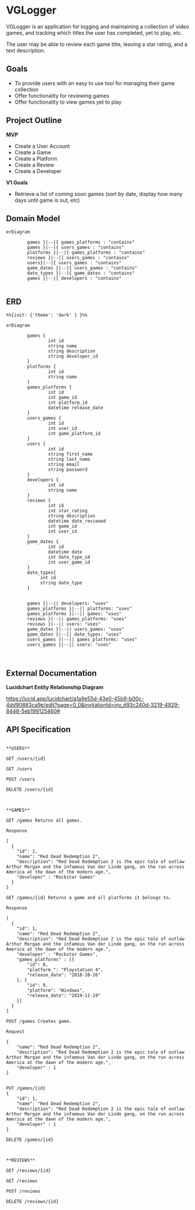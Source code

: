 # VGLogger

VGLogger is an application for logging and maintaining a collection of video games, and tracking which titles the user has completed, yet to play, etc.

The user may be able to review each game title, leaving a star rating, and a text description.

## Goals

- To provide users with an easy to use tool for managing their game collection
- Offer functionality for reviewing games
- Offer functionality to view games yet to play

## Project Outline

**MVP**

- Create a User Account
- Create a Game
- Create a Platform
- Create a Review
- Create a Developer

**V1 Goals**

- Retrieve a list of coming soon games (sort by date, display how many days until game is out, etc)

## Domain Model

``` mermaid
erDiagram

        games }|--|{ games_platforms : "contains"
        games }|--|{ users_games : "contains"
        platforms }|--|{ games_platforms : "contains" 
        reviews }|--|{ users_games : "contains"
        users}|--|{ users_games : "contains"
        game_dates }|--|{ users_games : "contains"
        date_types }|--|{ game_dates : "contains"
        games }|--|{ developers : "contains"
        
```

## ERD 
``` mermaid
%%{init: {'theme': 'dark' } }%%

erDiagram

        games {
                int id
                string name                
                string description
                string developer_id
        }
        platforms {
                int id
                string name                
        }
        games_platforms {
                int id
                int game_id
                int platform_id
                datetime release_date
        }
        users_games {
                int id
                int user_id
                int game_platform_id
        }
        users {
                int id
                string first_name
                string last_name
                string email
                string password
        }
        developers {
                int id
                string name
        }
        reviews {
                int id
                int star_rating
                string description
                datetime date_reviewed
                int game_id
                int user_id
        }
        game_dates {
                int id
                datetime date
                int date_type_id
                int user_game_id
        }
        date_types{
             int id
             string date_type
        }
        
        
        games }|--|| developers: "uses"
        games_platforms }|--|| platforms: "uses"
        games_platforms }|--|| games: "uses"
        reviews }|--|| games_platforms: "uses"       
        reviews }|--|| users: "uses"       
        game_dates }|--|| users_games: "uses"        
        game_dates }|--|| date_types: "uses"        
        users_games }|--|| games_platforms: "uses"
        users_games }|--|| users: "uses"



```

## External Documentation

**Lucidchart Entity Relationship Diagram**

https://lucid.app/lucidchart/a1a9e55d-43e0-45b9-b00c-4dd90883ca9e/edit?page=0_0&invitationId=inv_d93c240d-3219-4929-8448-5eb199125460#

## API Specification

```

**USERS**

GET /users/{id}

GET /users

POST /users

DELETE /users/{id}



**GAMES**

GET /games Returns all games.

Response

[
  {
    "id": 1,
    "name": "Red Dead Redemption 2",
    "description": "Red Dead Redemption 2 is the epic tale of outlaw Arthur Morgan and the infamous Van der Linde gang, on the run across America at the dawn of the modern age.",
    "developer" : "Rockstar Games"
  }
]

GET /games/{id} Returns a game and all platforms it belongs to.

Response 

[
  {
    "id": 1,
    "name": "Red Dead Redemption 2",
    "description": "Red Dead Redemption 2 is the epic tale of outlaw Arthur Morgan and the infamous Van der Linde gang, on the run across America at the dawn of the modern age.",
    "developer" : "Rockstar Games",
    "games_platforms" : [{
        "id": 8,
        "platform_": "Playstation 4",
        "release_date": "2018-10-26"
    }, {
        "id": 9,
        "platform": "Windows",
        "release_date": "2019-11-19"
    }]
  }
]

POST /games Creates game.

Request 

{
    "name": "Red Dead Redemption 2",
    "description": "Red Dead Redemption 2 is the epic tale of outlaw Arthur Morgan and the infamous Van der Linde gang, on the run across America at the dawn of the modern age.",
    "developer" : 1
}


PUT /games/{id}
{
    "id": 1,
    "name": "Red Dead Redemption 2",
    "description": "Red Dead Redemption 2 is the epic tale of outlaw Arthur Morgan and the infamous Van der Linde gang, on the run across America at the dawn of the modern age.",
    "developer" : 1
}

DELETE /games/{id}



**REVIEWS**

GET /reviews/{id}

GET /reviews

POST /reviews

DELETE /reviews/{id}
